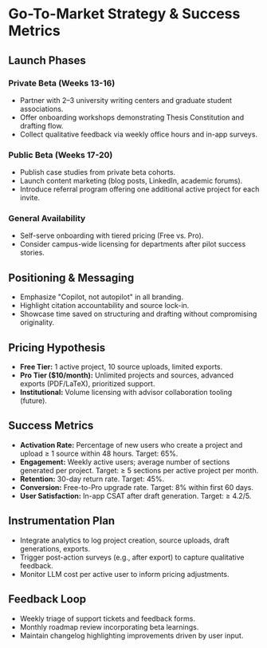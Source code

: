 # Go-To-Market Strategy & Success Metrics

## Launch Phases
### Private Beta (Weeks 13-16)
- Partner with 2–3 university writing centers and graduate student associations.
- Offer onboarding workshops demonstrating Thesis Constitution and drafting flow.
- Collect qualitative feedback via weekly office hours and in-app surveys.

### Public Beta (Weeks 17-20)
- Publish case studies from private beta cohorts.
- Launch content marketing (blog posts, LinkedIn, academic forums).
- Introduce referral program offering one additional active project for each invite.

### General Availability
- Self-serve onboarding with tiered pricing (Free vs. Pro).
- Consider campus-wide licensing for departments after pilot success stories.

## Positioning & Messaging
- Emphasize "Copilot, not autopilot" in all branding.
- Highlight citation accountability and source lock-in.
- Showcase time saved on structuring and drafting without compromising originality.

## Pricing Hypothesis
- **Free Tier:** 1 active project, 10 source uploads, limited exports.
- **Pro Tier ($10/month):** Unlimited projects and sources, advanced exports (PDF/LaTeX), prioritized support.
- **Institutional:** Volume licensing with advisor collaboration tooling (future).

## Success Metrics
- **Activation Rate:** Percentage of new users who create a project and upload ≥ 1 source within 48 hours. Target: 65%.
- **Engagement:** Weekly active users; average number of sections generated per project. Target: ≥ 5 sections per active project per month.
- **Retention:** 30-day return rate. Target: 45%.
- **Conversion:** Free-to-Pro upgrade rate. Target: 8% within first 60 days.
- **User Satisfaction:** In-app CSAT after draft generation. Target: ≥ 4.2/5.

## Instrumentation Plan
- Integrate analytics to log project creation, source uploads, draft generations, exports.
- Trigger post-action surveys (e.g., after export) to capture qualitative feedback.
- Monitor LLM cost per active user to inform pricing adjustments.

## Feedback Loop
- Weekly triage of support tickets and feedback forms.
- Monthly roadmap review incorporating beta learnings.
- Maintain changelog highlighting improvements driven by user input.
